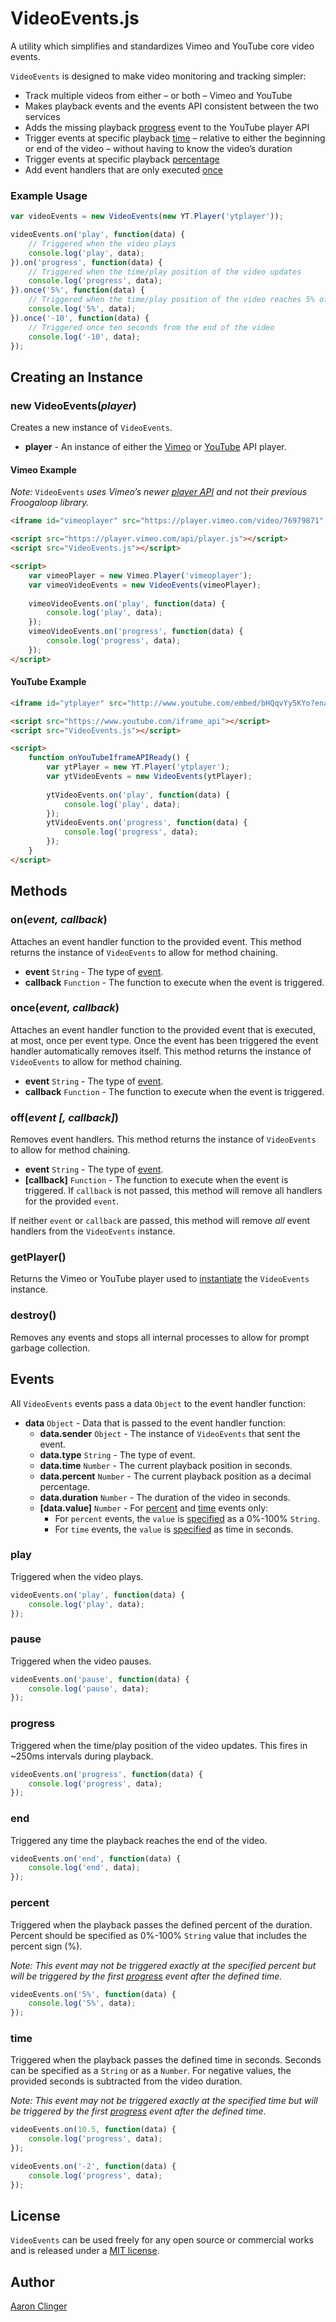 # VideoEvents.js

A utility which simplifies and standardizes Vimeo and YouTube core video events.

`VideoEvents` is designed to make video monitoring and tracking simpler:

* Track multiple videos from either – or both – Vimeo and YouTube
* Makes playback events and the events API consistent between the two services
* Adds the missing playback [progress](#event-progress) event to the YouTube player API
* Trigger events at specific playback [time](#event-time) – relative to either the beginning or end of the video – without having to know the video’s duration
* Trigger events at specific playback [percentage](#event-percent)
* Add event handlers that are only executed [once](#method-once)

### Example Usage

```javascript
var videoEvents = new VideoEvents(new YT.Player('ytplayer'));

videoEvents.on('play', function(data) {
	// Triggered when the video plays
	console.log('play', data);
}).on('progress', function(data) {
	// Triggered when the time/play position of the video updates
	console.log('progress', data);
}).once('5%', function(data) {
	// Triggered when the time/play position of the video reaches 5% of the duration
	console.log('5%', data);
}).once('-10', function(data) {
	// Triggered once ten seconds from the end of the video
	console.log('-10', data);
});
```

## <a id="create"></a>Creating an Instance

### new VideoEvents(*player*)

Creates a new instance of `VideoEvents`.

* **player** - An instance of either the [Vimeo](https://github.com/vimeo/player.js) or [YouTube](https://developers.google.com/youtube/iframe_api_reference) API player.

#### Vimeo Example

*Note:* `VideoEvents` *uses Vimeo’s newer [player API](https://github.com/vimeo/player.js) and not their previous Froogaloop library.*

```html
<iframe id="vimeoplayer" src="https://player.vimeo.com/video/76979871" width="640" height="360" frameborder="0"></iframe>

<script src="https://player.vimeo.com/api/player.js"></script>
<script src="VideoEvents.js"></script>

<script>
	var vimeoPlayer = new Vimeo.Player('vimeoplayer');
	var vimeoVideoEvents = new VideoEvents(vimeoPlayer);
	
	vimeoVideoEvents.on('play', function(data) {
		console.log('play', data);
	});
	vimeoVideoEvents.on('progress', function(data) {
		console.log('progress', data);
	});
</script>
```

#### YouTube Example

```html
<iframe id="ytplayer" src="http://www.youtube.com/embed/bHQqvYy5KYo?enablejsapi=1" width="640" height="360" frameborder="0"></iframe>

<script src="https://www.youtube.com/iframe_api"></script>
<script src="VideoEvents.js"></script>

<script>
	function onYouTubeIframeAPIReady() {
		var ytPlayer = new YT.Player('ytplayer');
		var ytVideoEvents = new VideoEvents(ytPlayer);
		
		ytVideoEvents.on('play', function(data) {
			console.log('play', data);
		});
		ytVideoEvents.on('progress', function(data) {
			console.log('progress', data);
		});
	}
</script>
```

## Methods

### on(*event, callback*)

Attaches an event handler function to the provided event. This method returns the instance of `VideoEvents` to allow for method chaining.

* **event** `String` - The type of [event](#events).
* **callback** `Function` - The function to execute when the event is triggered.

### <a id="method-once"></a>once(*event, callback*)

Attaches an event handler function to the provided event that is executed, at most, once per event type. Once the event has been triggered the event handler automatically removes itself. This method returns the instance of `VideoEvents` to allow for method chaining.

* **event** `String` - The type of [event](#events).
* **callback** `Function` - The function to execute when the event is triggered.

### off(*event [, callback]*)

Removes event handlers. This method returns the instance of `VideoEvents` to allow for method chaining.

* **event** `String` - The type of [event](#events).
* **[callback]** `Function` - The function to execute when the event is triggered. If `callback` is not passed, this method will remove all handlers for the provided `event`.

If neither `event` or `callback` are passed, this method will remove *all* event handlers from the `VideoEvents` instance.

### getPlayer()

Returns the Vimeo or YouTube player used to [instantiate](#create) the `VideoEvents` instance.

### destroy()

Removes any events and stops all internal processes to allow for prompt garbage collection.

## <a id="events"></a>Events

All `VideoEvents` events pass a data `Object` to the event handler function:

* **data** `Object` - Data that is passed to the event handler function:
    * **data.sender** `Object` - The instance of `VideoEvents` that sent the event.
    * **data.type** `String` - The type of event.
    * **data.time** `Number` - The current playback position in seconds.
    * **data.percent** `Number` - The current playback position as a decimal percentage.
    * **data.duration** `Number` - The duration of the video in seconds.
    * **[data.value]** `Number` - For [percent](#event-percent) and [time](#event-time) events only:
        * For `percent` events, the `value` is [specified](#event-percent) as a 0%-100% `String`.
        * For `time` events, the `value` is [specified](#event-time) as time in seconds.

### play

Triggered when the video plays.

```javascript
videoEvents.on('play', function(data) {
	console.log('play', data);
});
```

### pause

Triggered when the video pauses.

```javascript
videoEvents.on('pause', function(data) {
	console.log('pause', data);
});
```

### <a id="event-progress"></a>progress

Triggered when the time/play position of the video updates. This fires in ~250ms intervals during playback.

```javascript
videoEvents.on('progress', function(data) {
	console.log('progress', data);
});
```

### end

Triggered any time the playback reaches the end of the video.

```javascript
videoEvents.on('end', function(data) {
	console.log('end', data);
});
```


### <a id="event-percent"></a>percent

Triggered when the playback passes the defined percent of the duration. Percent should be specified as 0%-100% `String` value that includes the percent sign (%).

*Note: This event may not be triggered exactly at the specified percent but will be triggered by the first [progress](#event-progress) event after the defined time.*

```javascript
videoEvents.on('5%', function(data) {
	console.log('5%', data);
});
```

### <a id="event-time"></a>time

Triggered when the playback passes the defined time in seconds. Seconds can be specified as a `String` or as a `Number`. For negative values, the provided seconds is subtracted from the video duration. 

*Note: This event may not be triggered exactly at the specified time but will be triggered by the first [progress](#event-progress) event after the defined time.*

```javascript
videoEvents.on(10.5, function(data) {
	console.log('progress', data);
});

videoEvents.on('-2', function(data) {
	console.log('progress', data);
});
```

## License

`VideoEvents` can be used freely for any open source or commercial works and is released under a [MIT license](http://en.wikipedia.org/wiki/MIT_License).

## Author

[Aaron Clinger](https://github.com/aaronclinger)
